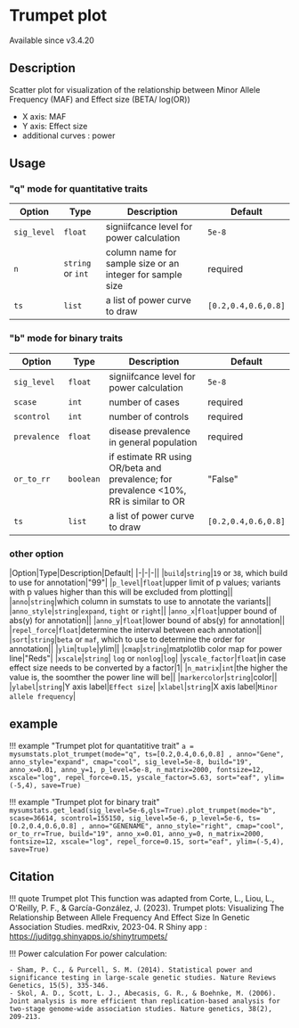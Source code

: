 # Trumpet plot

Available since v3.4.20

## Description

Scatter plot for visualization of the relationship between Minor Allele Frequency (MAF) and Effect size (BETA/ log(OR))

- X axis: MAF
- Y axis: Effect size
- additional curves : power

## Usage

### "q" mode for quantitative traits

|Option|Type|Description|Default|
|-|-|-|-|
|`sig_level`|`float`|signiifcance level for power calculation| `5e-8`| 
|`n`|`string` or `int`|column name for sample size or an integer for sample size| required |
|`ts`|`list`|a list of power curve to draw| `[0.2,0.4,0.6,0.8]`|

### "b" mode for binary traits

|Option|Type|Description|Default|
|-|-|-|-|
|`sig_level`|`float`|signiifcance level for power calculation| `5e-8`| 
|`scase`|`int`|number of cases|required|
|`scontrol`|`int`|number of controls|required|
|`prevalence`|`float`|disease prevalence in general population|required|
|`or_to_rr`|`boolean`|if estimate RR using OR/beta and prevalence; for prevalence <10%, RR is similar to OR|"False"|
|`ts`|`list`|a list of power curve to draw| `[0.2,0.4,0.6,0.8]`|

### other option

|Option|Type|Description|Default|
|-|-|-||
|`build`|`string`|`19` or `38`, which build to use for annotation|"99"|
|`p_level`|`float`|upper limit of p values; variants with p values higher than this will be excluded from plotting||
|`anno`|`string`|which column in sumstats to use to annotate the variants||
|`anno_style`|`string`|`expand`, `tight` or `right`||
|`anno_x`|`float`|upper bound of abs(y) for annotation||
|`anno_y`|`float`|lower bound of abs(y) for annotation||
|`repel_force`|`float`|determine the interval between each annotation||
|`sort`|`string`|`beta` or `maf`, which to use to determine the order for annotation||
|`ylim`|`tuple`|ylim||
|`cmap`|`string`|matplotlib color map for power line|"Reds"|
|`xscale`|`string`| `log` or `nonlog`|`log`|
|`yscale_factor`|`float`|in case effect size needs to be converted by a factor|1|
|`n_matrix`|`int`|the higher the value is, the soomther the power line will be||
|`markercolor`|`string`|color||
|`ylabel`|`string`|Y axis label|`Effect size`|
|`xlabel`|`string`|X axis label|`Minor allele frequency`|


## example

!!! example "Trumpet plot for quantatitive trait"
    ```
    a = mysumstats.plot_trumpet(mode="q",
                                ts=[0.2,0.4,0.6,0.8] ,
                                anno="Gene",
                                anno_style="expand",
                                cmap="cool",
                                sig_level=5e-8,
                                build="19",
                                anno_x=0.01,
                                anno_y=1,
                                p_level=5e-8,
                                n_matrix=2000,
                                fontsize=12,
                                xscale="log",
                                repel_force=0.15,
                                yscale_factor=5.63,
                                sort="eaf",
                                ylim=(-5,4),
                                save=True)
    ```

!!! example "Trumpet plot for binary trait"
    ```
    mysumstats.get_lead(sig_level=5e-6,gls=True).plot_trumpet(mode="b",
                                scase=36614,
                                scontrol=155150,
                                sig_level=5e-6,
                                p_level=5e-6,
                                ts=[0.2,0.4,0.6,0.8] ,
                                anno="GENENAME",
                                anno_style="right",
                                cmap="cool",
                                or_to_rr=True,
                                build="19",
                                anno_x=0.01,
                                anno_y=0,
                                n_matrix=2000,
                                fontsize=12,
                                xscale="log",
                                repel_force=0.15,
                                sort="eaf",
                                ylim=(-5,4),
                                save=True)
    ```

## Citation

!!! quote Trumpet plot
    This function was adapted from Corte, L., Liou, L., O'Reilly, P. F., & García-González, J. (2023). Trumpet plots: Visualizing The Relationship Between Allele Frequency And Effect Size In Genetic Association Studies. medRxiv, 2023-04. 
    R Shiny app : https://juditgg.shinyapps.io/shinytrumpets/

!!! Power calculation
    For power calculation: 

    - Sham, P. C., & Purcell, S. M. (2014). Statistical power and significance testing in large-scale genetic studies. Nature Reviews Genetics, 15(5), 335-346.
    - Skol, A. D., Scott, L. J., Abecasis, G. R., & Boehnke, M. (2006). Joint analysis is more efficient than replication-based analysis for two-stage genome-wide association studies. Nature genetics, 38(2), 209-213.
